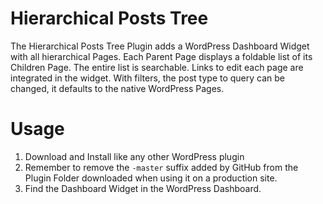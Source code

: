 # Hierarchical Posts Tree
The Hierarchical Posts Tree Plugin adds a WordPress Dashboard Widget with all hierarchical Pages.
Each Parent Page displays a foldable list of its Children Page. The entire list is searchable. Links to edit each page are integrated in the widget.
With filters, the post type to query can be changed, it defaults to the native WordPress Pages.

# Usage
1. Download and Install like any other WordPress plugin
2. Remember to remove the `-master` suffix added by GitHub from the Plugin Folder downloaded when using it on a production site.
3. Find the Dashboard Widget in the WordPress Dashboard.
